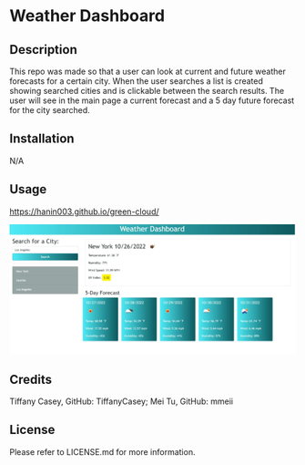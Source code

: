 # Weather Dashboard

## Description
This repo was made so that a user can look at current and future weather forecasts for a certain city. When the user searches a list is created showing searched cities and is clickable between the search results. The user will see in the main page a current forecast and a 5 day future forecast for the city searched.

## Installation
N/A

## Usage
https://hanin003.github.io/green-cloud/

![alt text](./assets/images/Web%20capture_26-10-2022_235225_hanin003.github.io.jpeg)

## Credits
Tiffany Casey, GitHub: TiffanyCasey; Mei Tu, GitHub: mmeii

## License
Please refer to LICENSE.md for more information.